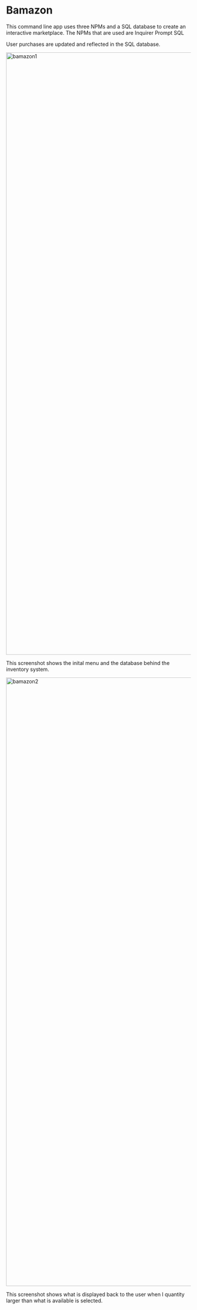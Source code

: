 # Bamazon

This command line app uses three NPMs and a SQL database to create an interactive marketplace.
  The NPMs that are used are 
    Inquirer
    Prompt
    SQL
    
User purchases are updated and reflected in the SQL database.


<img width="1639" alt="bamazon1" src="https://user-images.githubusercontent.com/30422707/36065016-7fe2b75e-0e62-11e8-97e7-5ba005b1fc49.png">

This screenshot shows the inital menu and the database behind the inventory system.

<img width="1656" alt="bamazon2" src="https://user-images.githubusercontent.com/30422707/36065026-b9c3f8fc-0e62-11e8-87a3-54a65bc0c1e0.png">

This screenshot shows what is displayed back to the user when I quantity larger than what is available is selected.
